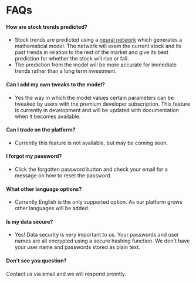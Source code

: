 # FAQs

#### How are stock trends predicted?

- Stock trends are predicted using a [neural network](https://en.wikipedia.org/wiki/Artificial_neural_network) which generates a mathematical model. The network will exam the current stock and its past trends in relation to the rest of the market and give its best prediction for whether the stock will rise or fall. 
- The prediction from the model will be more accurate for immediate trends rather than a long term investment.

#### Can I add my own tweaks to the model?

- Yes the way in which the model values certain parameters can be tweaked by users with the premium developer subscription. This feature is currently in development and will be updated with documentation when it becomes available.

#### Can I trade on the platform?

- Currently this feature is not available, but may be coming soon.

#### I forgot my password?

- Click the forgotten password button and check your email for a message on how to reset the password.

#### What other language options?

- Currently English is the only supported option. As our platform grows other languages will be added.

#### Is my data secure?

- Yes! Data security is very important to us. Your passwords and user names are all encrypted using a secure hashing function. We don't have your user name and passwords stored as plain text.

#### Don't see you question?

Contact us via email and we will respond promtly.





